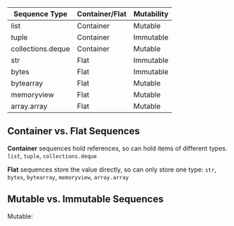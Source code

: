 
| Sequence Type     | Container/Flat | Mutability |
| ----------------- | -------------- | ---------- |
| list              | Container      | Mutable    |
| tuple             | Container      | Immutable  |
| collections.deque | Container      | Mutable    |
| str               | Flat           | Immutable  |
| bytes             | Flat           | Immutable  |
| bytearray         | Flat           | Mutable    |
| memoryview        | Flat           | Mutable    |
| array.array       | Flat           | Mutable           |





## Container vs. Flat Sequences
**Container** sequences hold references, so can hold items of different types.
`list`, `tuple`, `collections.deque`

**Flat** sequences store the value directly, so can only store one type:
`str`, `bytes`, `bytearray`, `memoryview`, `array.array`

## Mutable vs. Immutable Sequences
Mutable: 
